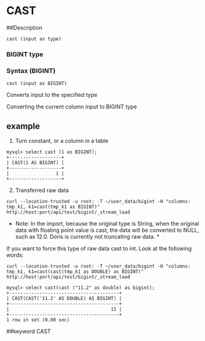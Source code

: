 <!-- 
Licensed to the Apache Software Foundation (ASF) under one
or more contributor license agreements.  See the NOTICE file
distributed with this work for additional information
regarding copyright ownership.  The ASF licenses this file
to you under the Apache License, Version 2.0 (the
"License"); you may not use this file except in compliance
with the License.  You may obtain a copy of the License at

  http://www.apache.org/licenses/LICENSE-2.0

Unless required by applicable law or agreed to in writing,
software distributed under the License is distributed on an
"AS IS" BASIS, WITHOUT WARRANTIES OR CONDITIONS OF ANY
KIND, either express or implied.  See the License for the
specific language governing permissions and limitations
under the License.
-->


# CAST
##Description


```
cast (input as type)
```

### BIGINT type

### Syntax (BIGINT)

``` cast (input as BIGINT) ```


Converts input to the specified type


Converting the current column input to BIGINT type

## example

1. Turn constant, or a column in a table

```
mysql> select cast (1 as BIGINT);
+-------------------+
| CAST(1 AS BIGINT) |
+-------------------+
|                 1 |
+-------------------+
```

2. Transferred raw data

```
curl --location-trusted -u root: -T ~/user_data/bigint -H "columns: tmp_k1, k1=cast(tmp_k1 as BIGINT)"  http://host:port/api/test/bigint/_stream_load
```

* Note: In the import, because the original type is String, when the original data with floating point value is cast, the data will be converted to NULL, such as 12.0. Doris is currently not truncating raw data. *

If you want to force this type of raw data cast to int. Look at the following words:

```
curl --location-trusted -u root: -T ~/user_data/bigint -H "columns: tmp_k1, k1=cast(cast(tmp_k1 as DOUBLE) as BIGINT)"  http://host:port/api/test/bigint/_stream_load

mysql> select cast(cast ("11.2" as double) as bigint);
+----------------------------------------+
| CAST(CAST('11.2' AS DOUBLE) AS BIGINT) |
+----------------------------------------+
|                                     11 |
+----------------------------------------+
1 row in set (0.00 sec)
```
##keyword
CAST
